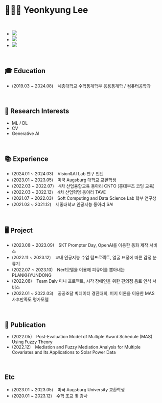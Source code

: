 # 👩🏻‍🎓 Yeonkyung Lee
<br>

- <a href="https://dusruddl2.notion.site/Portfolio-f5ab1ec4366c4438ac0ac29aee206377?pvs=4"><img src="https://img.shields.io/badge/Portfolio-000000?style=flat-square&logo=Notion&logoColor=white"/></a>
- <a href="https://velog.io/@dusruddl2"><img src="https://img.shields.io/badge/TechBlog-3DDC84?style=flat-square&logo=Velog&logoColor=white"/></a> 
- <a href="https://m.blog.naver.com/dusruddl2_"><img src="https://img.shields.io/badge/DailyBlog-2DB400?style=flat-square&logo=Naver&logoColor=white"/></a>

<br>

## 🎓 Education
- (2019.03 ~ 2024.08) 세종대학교 수학통계학부 응용통계학 / 컴퓨터공학과
<br>

## 👀 Research Interests
- ML / DL
- CV
- Generative AI
<br>

## 📚 Experience
- (2024.01 ~ 2024.03) Vision&AI Lab 연구 인턴
- (2023.01 ~ 2023.05) 미국 Augsburg 대학교 교환학생
- (2022.03 ~ 2022.07) 4차 산업융합교육 동아리 CNTO (홍대부초 코딩 교육)
- (2022.03 ~ 2022.12) 4차 산업혁명 동아리 TAVE
- (2021.07 ~ 2022.03) Soft Computing and Data Science Lab 학부 연구생
- (2021.03 ~ 2021.12) 세종대학교 인공지능 동아리 SAI
<br>

## 🖥️ Project
- (2023.08 ~ 2023.09) SKT Prompter Day, OpenAI를 이용한 동화 제작 서비스
- (2022.11 ~ 2023.12) 교내 인공지능 수업 텀프로젝트, 얼굴 표정에 따른 감정 분류기
- (2022.07 ~ 2023.10) Nerf모델을 이용해 피규어를 뽑아내는 PLANKHYUNDONG
- (2022.08) Team Daiv 미니 프로젝트, 시각 장애인을 위한 편의점 음료 인식 서비스
- (2022.01 ~ 2022.03) 공공조달 빅데이터 경진대회, 퍼지 이론을 이용한 MAS 사후만족도 평가모델
<br>

## 📰 Publication
- (2022.05) Post-Evaluation Model of Multiple Award Schedule (MAS) Using Fuzzy Theory
- (2022.12) Mediation and Fuzzy Mediation Analysis for Multiple Covariates and Its Applications to Solar Power Data
<br>

## Etc
- (2023.01 ~ 2023.05) 미국 Augsburg University 교환학생
- (2020.01 ~ 2023.12) 수학 조교 및 강사
